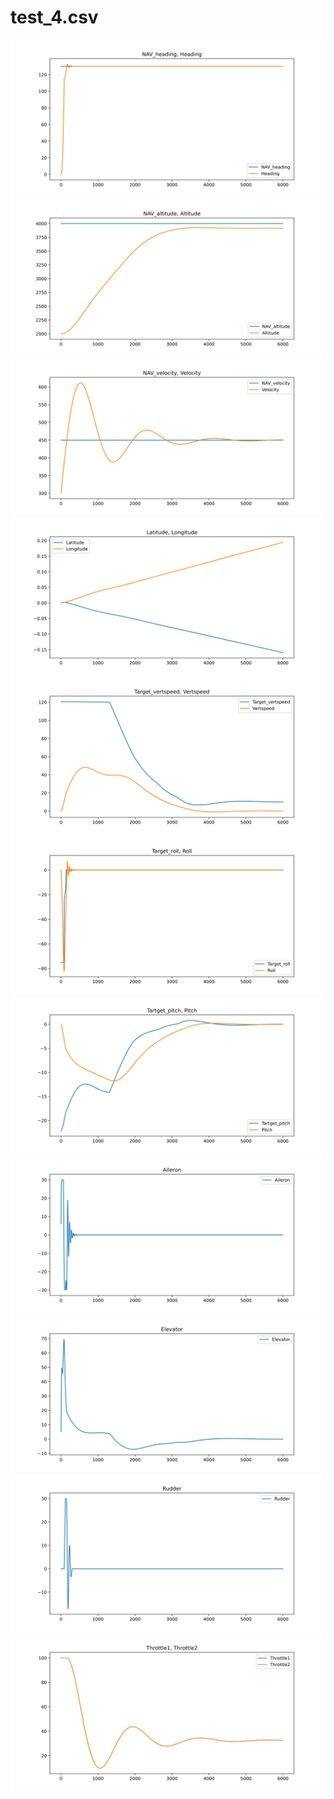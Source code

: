 # test_4.csv
![](heading.svg)
![](altitude.svg)
![](velocity.svg)
![](position.svg)
![](verspeed.svg)
![](roll.svg)
![](pitch.svg)
![](aileron.svg)
![](elevator.svg)
![](rudder.svg)
![](throttles.svg)
